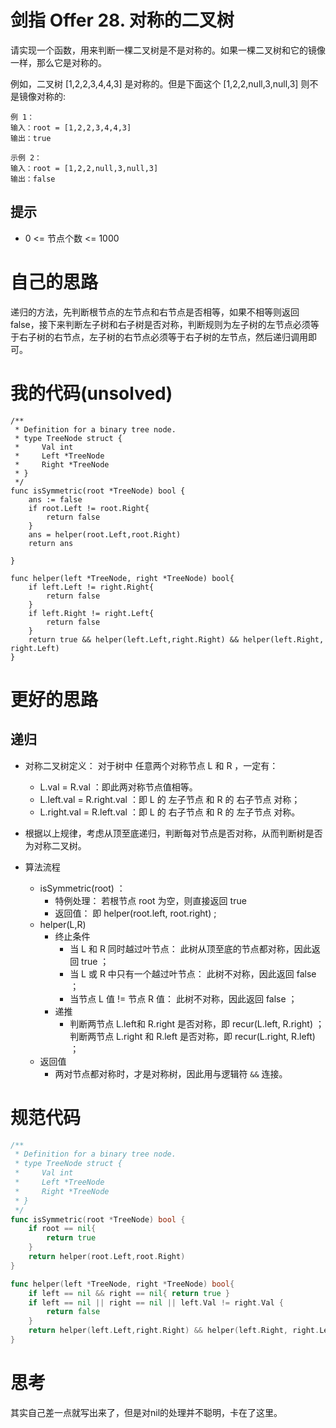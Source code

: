 # 剑指 Offer 28. 对称的二叉树

请实现一个函数，用来判断一棵二叉树是不是对称的。如果一棵二叉树和它的镜像一样，那么它是对称的。

例如，二叉树 [1,2,2,3,4,4,3] 是对称的。但是下面这个 [1,2,2,null,3,null,3] 则不是镜像对称的:

```
例 1：
输入：root = [1,2,2,3,4,4,3]
输出：true

示例 2：
输入：root = [1,2,2,null,3,null,3]
输出：false
```

## 提示

- 0 <= 节点个数 <= 1000

# 自己的思路

递归的方法，先判断根节点的左节点和右节点是否相等，如果不相等则返回false，接下来判断左子树和右子树是否对称，判断规则为左子树的左节点必须等于右子树的右节点，左子树的右节点必须等于右子树的左节点，然后递归调用即可。

# 我的代码(unsolved)

```
/**
 * Definition for a binary tree node.
 * type TreeNode struct {
 *     Val int
 *     Left *TreeNode
 *     Right *TreeNode
 * }
 */
func isSymmetric(root *TreeNode) bool {
    ans := false
    if root.Left != root.Right{
        return false
    }
    ans = helper(root.Left,root.Right)
    return ans

}

func helper(left *TreeNode, right *TreeNode) bool{
    if left.Left != right.Right{
        return false
    }
    if left.Right != right.Left{
        return false
    }
    return true && helper(left.Left,right.Right) && helper(left.Right, right.Left)
}
```

# 更好的思路

## 递归

- 对称二叉树定义： 对于树中 任意两个对称节点 L 和 R ，一定有：
  - L.val = R.val ：即此两对称节点值相等。
  - L.left.val = R.right.val ：即 L 的 左子节点 和 R 的 右子节点 对称；
  - L.right.val = R.left.val ：即 L 的 右子节点 和 R 的 左子节点 对称。

- 根据以上规律，考虑从顶至底递归，判断每对节点是否对称，从而判断树是否为对称二叉树。
- 算法流程
  - isSymmetric(root) ：
    - 特例处理： 若根节点 root 为空，则直接返回 true 
    - 返回值： 即 helper(root.left, root.right) ;
  - helper(L,R)
    - 终止条件
      - 当 L 和 R 同时越过叶节点： 此树从顶至底的节点都对称，因此返回 true ；
      - 当 L 或 R 中只有一个越过叶节点： 此树不对称，因此返回 false ；
      - 当节点 L 值 != 节点 R 值： 此树不对称，因此返回 false ；
    - 递推
      - 判断两节点 L.left和 R.right 是否对称，即 recur(L.left, R.right) ；
        判断两节点 L.right 和 R.left 是否对称，即 recur(L.right, R.left) ；
  - 返回值
    - 两对节点都对称时，才是对称树，因此用与逻辑符 `&&` 连接。

# 规范代码

```go
/**
 * Definition for a binary tree node.
 * type TreeNode struct {
 *     Val int
 *     Left *TreeNode
 *     Right *TreeNode
 * }
 */
func isSymmetric(root *TreeNode) bool {
    if root == nil{
        return true
    }
    return helper(root.Left,root.Right)
}

func helper(left *TreeNode, right *TreeNode) bool{
    if left == nil && right == nil{ return true }
    if left == nil || right == nil || left.Val != right.Val {
        return false
    }
    return helper(left.Left,right.Right) && helper(left.Right, right.Left)
}
```

# 思考

其实自己差一点就写出来了，但是对nil的处理并不聪明，卡在了这里。